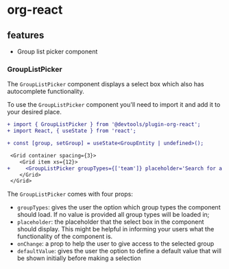 # org-react

## features

- Group list picker component

### GroupListPicker

The `GroupListPicker` component displays a select box which also has autocomplete functionality.

To use the `GroupListPicker` component you'll need to import it and add it to your desired place.

```diff
+ import { GroupListPicker } from '@devtools/plugin-org-react';
+ import React, { useState } from 'react';

+ const [group, setGroup] = useState<GroupEntity | undefined>();

 <Grid container spacing={3}>
    <Grid item xs={12}>
+     <GroupListPicker groupTypes={['team']} placeholder='Search for a team' onChange={setGroup} defaultValue='Team A'/>
    </Grid>
 </Grid>
```

The `GroupListPicker` comes with four props:

- `groupTypes`: gives the user the option which group types the component should load. If no value is provided all group types will be loaded in;
- `placeholder`: the placeholder that the select box in the component should display. This might be helpful in informing your users what the functionality of the component is.
- `onChange`: a prop to help the user to give access to the selected group
- `defaultValue`: gives the user the option to define a default value that will be shown initially before making a selection
